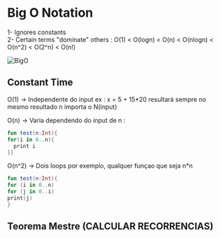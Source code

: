 # Big O Notation
<div>
1- Ignores constants
<div>2- Certain terms "dominate" others : O(1) < O(logn) < O(n) < O(nlogn) < O(n^2) < O(2^n) < O(n!)
<div>

![BigO](https://cdn-media-1.freecodecamp.org/images/1*KfZYFUT2OKfjekJlCeYvuQ.jpeg)

## Constant Time
O(1) -> Independente do  input ex : x = 5 + 15*20 resultará sempre no mesmo resultado n importa o N(input)
<div>O(n) -> Varia dependendo do input de n : 

```kotlin
fun test(n:Int){
for(i in 0..n){
  print i
}}
```
O(n^2) -> Dois loops por exemplo, qualquer funçao que seja n*n
```kotlin
fun test(n:Int){
for (i in 0..n)
for (j in 0..i)
print(j)
}
```
## Teorema Mestre (CALCULAR RECORRENCIAS)
